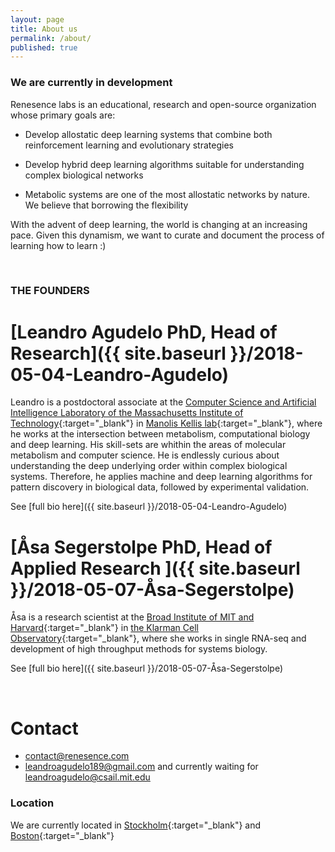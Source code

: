 ```yaml
---
layout: page
title: About us
permalink: /about/
published: true
---
```


### We are currently in development

Renesence labs is an educational, research and open-source organization whose primary goals are:

- Develop allostatic deep learning systems that combine both reinforcement learning and evolutionary strategies

- Develop hybrid deep learning algorithms suitable for understanding complex biological networks 

- Metabolic systems are one of the most allostatic networks by nature. We believe that borrowing the flexibility 

With the advent of deep learning, the world is changing at an increasing pace. Given this dynamism, we want to curate and document the process of learning how to learn :)


<br />


### THE FOUNDERS

# [Leandro Agudelo PhD, Head of Research]({{ site.baseurl }}/2018-05-04-Leandro-Agudelo)
Leandro is a postdoctoral associate at the [Computer Science and Artificial Intelligence Laboratory of the Massachusetts Institute of Technology](https://www.csail.mit.edu/){:target="_blank"} in [Manolis Kellis lab](http://compbio.mit.edu/compbio.html){:target="_blank"}, where he works at the intersection between metabolism, computational biology and deep learning. His skill-sets are whithin the areas of molecular metabolism and computer science. He is endlessly curious about understanding the deep underlying order within complex biological systems. Therefore, he applies machine and deep learning algorithms for pattern discovery in biological data, followed by experimental validation.   

See [full bio here]({{ site.baseurl }}/2018-05-04-Leandro-Agudelo)		


# [Åsa Segerstolpe PhD, Head of Applied Research ]({{ site.baseurl }}/2018-05-07-Åsa-Segerstolpe)
Åsa is a research scientist at the [Broad Institute of MIT and Harvard](https://www.broadinstitute.org/){:target="_blank"} in [the Klarman Cell Observatory](https://www.broadinstitute.org/klarman-cell-observatory){:target="_blank"}, where she works in single RNA-seq and development of high throughput methods for systems biology.

See [full bio here]({{ site.baseurl }}/2018-05-07-Åsa-Segerstolpe)	


<br />


# Contact

- [contact@renesence.com](mailto:email@domain.com)
- [leandroagudelo189@gmail.com](mailto:email@domain.com)
 and currently waiting for [leandroagudelo@csail.mit.edu](mailto:email@domain.com)

### Location 
We are currently located in [Stockholm](https://goo.gl/maps/3wWs6dNhyyj){:target="_blank"} and [Boston](https://goo.gl/maps/C9Ra8WjCXdx){:target="_blank"}
